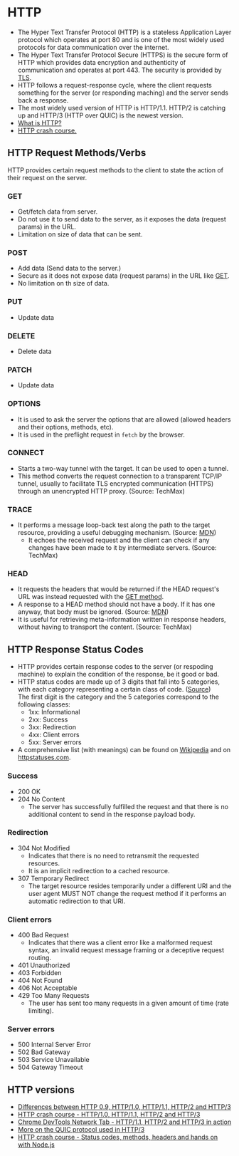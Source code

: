 # HTTP

- The Hyper Text Transfer Protocol (HTTP) is a stateless Application Layer protocol which operates at port 80 and is one of the most widely used protocols for data communication over the internet.
- The Hyper Text Transfer Protocol Secure (HTTPS) is the secure form of HTTP which provides data encryption and authenticity of communication and operates at port 443. The security is provided by [TLS](tls.md).
- HTTP follows a request-response cycle, where the client requests something for the server (or responding maching) and the server sends back a response.
- The most widely used version of HTTP is HTTP/1.1. HTTP/2 is catching up and HTTP/3 (HTTP over QUIC) is the newest version.
- [What is HTTP?](https://www.youtube.com/watch?v=0OrmKCB0UrQ)
- [HTTP crash course.](https://www.youtube.com/watch?v=iYM2zFP3Zn0)


## HTTP Request Methods/Verbs

HTTP provides certain request methods to the client to state the action of their request on the server.

### GET

- Get/fetch data from server.
- Do not use it to send data to the server, as it exposes the data (request params) in the URL.
- Limitation on size of data that can be sent.

### POST

- Add data (Send data to the server.)
- Secure as it does not expose data (request params) in the URL like [GET](#get).
- No limitation on th size of data.

### PUT

- Update data

### DELETE

- Delete data

### PATCH

- Update data

### OPTIONS

- It is used to ask the server the options that are allowed (allowed headers and their options, methods, etc).
- It is used in the preflight request in `fetch` by the browser.

### CONNECT

- Starts a two-way tunnel with the target. It can be used to open a tunnel.
- This method converts the request connection to a transparent TCP/IP tunnel, usually to facilitate TLS encrypted communication (HTTPS) through an unencrypted HTTP proxy. (Source: TechMax)

### TRACE

- It performs a message loop-back test along the path to the target resource, providing a useful debugging mechanism. (Source: [MDN](https://developer.mozilla.org/en-US/docs/Web/HTTP/Methods/TRACE))
   - It echoes the received request and the client can check if any changes have been made to it by intermediate servers. (Source: TechMax)

### HEAD

- It requests the headers that would be returned if the HEAD request's URL was instead requested with the [GET method](#get).
- A response to a HEAD method should not have a body. If it has one anyway, that body must be ignored. (Source: [MDN](https://developer.mozilla.org/en-US/docs/Web/HTTP/Methods/HEAD))
- It is useful for retrieving meta-information written in response headers, without having to transport the content. (Source: TechMax)


## HTTP Response Status Codes

- HTTP provides certain response codes to the server (or respoding machine) to explain the condition of the response, be it good or bad.
- HTTP status codes are made up of 3 digits that fall into 5 categories, with each category representing a certain class of code. ([Source](https://pythonise.com/series/learning-flask/flask-http-methods)) <br /> The first digit is the category and the 5 categories correspond to the following classes:
   - 1xx: Informational
   - 2xx: Success
   - 3xx: Redirection
   - 4xx: Client errors
   - 5xx: Server errors
- A comprehensive list (with meanings) can be found on [Wikipedia](https://en.wikipedia.org/wiki/List_of_HTTP_status_codes) and on [httpstatuses.com](https://httpstatuses.com/).

### Success

- 200 OK
- 204 No Content
   - The server has successfully fulfilled the request and that there is no additional content to send in the response payload body.

### Redirection

- 304 Not Modified 
   - Indicates that there is no need to retransmit the requested resources.
   - It is an implicit redirection to a cached resource.
- 307 Temporary Redirect
   - The target resource resides temporarily under a different URI and the user agent MUST NOT change the request method if it performs an automatic redirection to that URI.

### Client errors

- 400 Bad Request
   - Indicates that there was a client error like a malformed request syntax, an invalid request message framing or a deceptive request routing.
- 401 Unauthorized
- 403 Forbidden
- 404 Not Found
- 406 Not Acceptable
- 429 Too Many Requests
   - The user has sent too many requests in a given amount of time (rate limiting).

### Server errors

- 500 Internal Server Error
- 502 Bad Gateway
- 503 Service Unavailable
- 504 Gateway Timeout


## HTTP versions

- [Differences between HTTP 0.9, HTTP/1.0, HTTP/1.1, HTTP/2 and HTTP/3](https://www.youtube.com/watch?v=Kqgv4Xs8yDI&feature=emb_logo)
- [HTTP crash course - HTTP/1.0, HTTP/1.1, HTTP/2 and HTTP/3](https://www.youtube.com/watch?v=0OrmKCB0UrQ)
- [Chrome DevTools Network Tab - HTTP/1.1, HTTP/2 and HTTP/3 in action](https://www.youtube.com/watch?v=LBgfSwX4GDI)
- [More on the QUIC protocol used in HTTP/3](https://docs.google.com/document/d/1gY9-YNDNAB1eip-RTPbqphgySwSNSDHLq9D5Bty4FSU/edit)
- [HTTP crash course - Status codes, methods, headers and hands on with Node.js](https://www.youtube.com/watch?v=iYM2zFP3Zn0)
